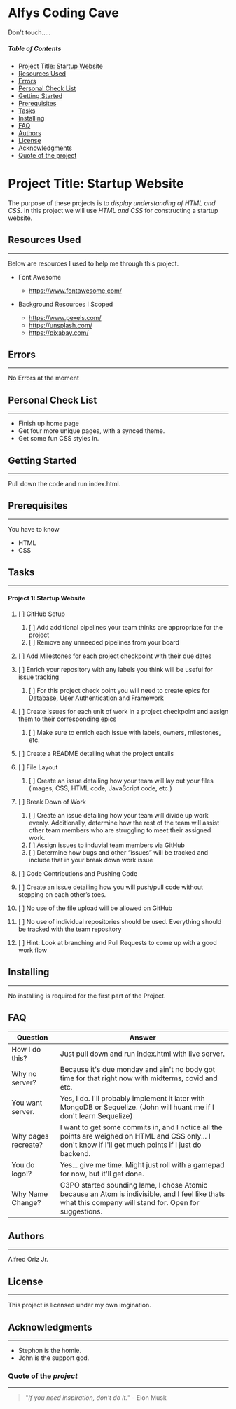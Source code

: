 # Alfys Coding Cave

Don't touch.....

<!-- Table of contents for people navigate quicker
*Issues exist with the spacing within the ID call '%20' is not working properly and will not link to topics unable to resolve-->

##### Table of Contents

- [Project Title: Startup Website ](#project-title-startup-website)
- [Resources Used](#Resources-Used)
- [Errors](#Errors)
- [Personal Check List](#Personal-Check-List)
- [Getting Started](#Getting-Started)
- [Prerequisites](#Prerequisites)
- [Tasks](#Tasks)
- [Installing](#Installing)
- [FAQ](#faq)
- [Authors](#Authors)
- [License](#License)
- [Acknowledgments](#Acknowledgments)
- [Quote of the project](#Quote-of-the-project)

<!--The project name for this assignment-->

# Project Title: Startup Website

The purpose of these projects is to _display understanding of HTML and CSS_. In this project we will use _HTML and CSS_ for constructing a startup website.

<!--Resources I used to research and help me conceptually-->

## Resources Used

---

Below are resources I used to help me through this project.

- Font Awesome

  - https://www.fontawesome.com/

- Background Resources I Scoped
  - https://www.pexels.com/
  - https://unsplash.com/
  - https://pixabay.com/

<!--List of Erros I'm facing-->

## Errors

---

No Errors at the moment

<!--Things that I want to add to the project-->

## Personal Check List

---

- Finish up home page
- Get four more unique pages, with a synced theme.
- Get some fun CSS styles in.

<!--To explain how to start-->

## Getting Started

---

Pull down the code and run index.html.

<!--The knowledge required before moving on-->

## Prerequisites

---

You have to know

- HTML
- CSS
<!--List of Tasks-->

## Tasks

---

<!--Tasks for Project-->

#### Project 1: Startup Website

1. [ ] GitHub Setup

   1. [ ] Add additional pipelines your team thinks are appropriate for the project
   2. [ ] Remove any unneeded pipelines from your board

2. [ ] Add Milestones for each project checkpoint with their due dates

3. [ ] Enrich your repository with any labels you think will be useful for issue tracking 
    1. [ ] For this project check point you will need to create epics for Database, User
       Authentication and Framework

4. [ ] Create issues for each unit of work in a project checkpoint and assign them to their
       corresponding epics 
    1. [ ] Make sure to enrich each issue with labels, owners, milestones, etc.

5. [ ] Create a README detailing what the project entails

6. [ ] File Layout
   1. [ ] Create an issue detailing how your team will lay out your files (images, CSS, HTML code,
          JavaScript code, etc.)
7. [ ] Break Down of Work

   1. [ ] Create an issue detailing how your team will divide up work evenly. Additionally, determine
          how the rest of the team will assist other team members who are struggling to meet their
          assigned work.
   2. [ ] Assign issues to induvial team members via GitHub
   3. [ ] Determine how bugs and other “issues” will be tracked and include that in your break down
          work issue

8. [ ] Code Contributions and Pushing Code
9. [ ] Create an issue detailing how you will push/pull code without stepping on each other’s toes.
10. [ ] No use of the file upload will be allowed on GitHub
11. [ ] No use of individual repositories should be used. Everything should be tracked with the
        team repository
12. [ ] Hint: Look at branching and Pull Requests to come up with a good work flow

<!--Installing Heading (none required)-->

## Installing

---

No installing is required for the first part of the Project.

<!--FAQ for Team-->

## FAQ

| Question            | Answer                                                                                                                                                    |
| ------------------- | --------------------------------------------------------------------------------------------------------------------------------------------------------- |
| How I do this?      | Just pull down and run index.html with live server.                                                                                                       |
| Why no server?      | Because it's due monday and ain't no body got time for that right now with midterms, covid and etc.                                                       |
| You want server.    | Yes, I do. I'll probably implement it later with MongoDB or Sequelize. (John will huant me if I don't learn Sequelize)                                    |
| Why pages recreate? | I want to get some commits in, and I notice all the points are weighed on HTML and CSS only... I don't know if I'll get much points if I just do backend. |
| You do logo!?       | Yes... give me time. Might just roll with a gamepad for now, but it'll get done.                                                                          |
| Why Name Change?    | C3PO started sounding lame, I chose Atomic because an Atom is indivisible, and I feel like thats what this company will stand for. Open for suggestions.  |

<!--Author Heading-->

## Authors

---

Alfred Oriz Jr.

<!--Licensing Heading-->

## License

---

This project is licensed under my own imgination.

<!--Acknowledgements Heading-->

## Acknowledgments

---

- Stephon is the homie.
- John is the support god.

<!--Quote od the "project" Heading-->

### Quote of the _project_

---

> "_If you need inspiration, don't do it._" - Elon Musk
